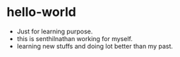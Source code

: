 # hello-world
* Just for learning purpose.
* this is senthilnathan working for myself.
* learning new stuffs and doing lot better than my past.
